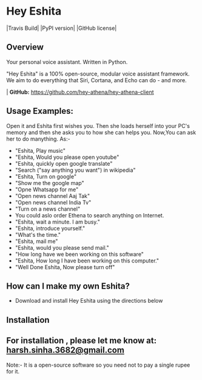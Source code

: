 Hey Eshita
==========

|Travis Build| |PyPI version| |GitHub license|

Overview
--------

Your personal voice assistant. Written in Python.

"Hey Eshita" is a 100% open-source, modular voice assistant framework. We aim to do everything that Siri, Cortana, and Echo can do - and more.

| **GitHub:** https://github.com/hey-athena/hey-athena-client

Usage Examples:
---------------
Open it and Eshita first wishes you. Then she loads herself into your PC's memory and then she asks you to how she can helps you.
Now,You can ask her to do manything. As:-
-  "Eshita, Play music"
-  "Eshita, Would you please open youtube"
-  "Eshita, quickly open google translate"
-  "Search ("say anything you want") in wikipedia"
-  "Eshita, Turn on google"
-  "Show me the google map"
-  "Opne Whatsapp for me"
-  "Open news channel Aaj Tak"
-  "Open news channel India Tv"
-  "Turn on a news channel"
-  You could aslo order Ethena to search anything on Internet.
-  "Eshita, wait a minute. I am busy."
-  "Eshita, introduce yourself."
-  "What's the time."
-  "Eshita, mail me"
-  "Eshita, would you please send mail."
-  "How long have we been working on this software"
-  "Eshita, How long I have been working on this computer."
-  "Well Done Eshita, Now please turn off"

How can I make my own Eshita?
-----------------------------

-  Download and install Hey Eshita using the directions below

Installation
------------
For installation , please let me know at: harsh.sinha.3682@gmail.com
------------

Note:-
It is a open-source software so you need not to pay a single rupee for it.

